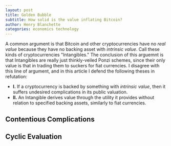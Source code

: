 ```yaml
---
layout: post
title: Golden Bubble
subtitle: How solid is the value inflating Bitcoin?
author: Henry Blanchette
categories: economics technology
---
```


A common argument is that Bitcoin and other cryptocurrencies have no _real value_ because they have no backing asset with _intrinsic value_. Call these kinds of cryptocurrencies "Intangibles." The conclusion of this arguemnt is that Intangibles are really just thinkly-veiled Ponzi schemes, since their only value is that in trading them to suckers for fiat currencies. I disagree with this line of argument, and in this article I defend the following theses in refutation:

- **I.** If a cryptocurrency is backed by something with _intrinsic value_, then it suffers undesired complications in its public valuation.
- **II.** An Intangible derives value through the utility it provides without relation to specified backing assets, similarly to fiat currencies.

## Contentious Complications

## Cyclic Evaluation
